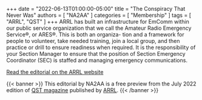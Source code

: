 +++
date = "2022-06-13T01:00:00-05:00"
title = "The Conspiracy That Never Was"
authors = [ "NA2AA" ]
categories = [ "Membership" ]
tags = [ "ARRL", "QST" ]
+++
ARRL has built an infrastructure for EmComm within our
public service organization that we call the Amateur Radio
Emergency Service&reg;, or ARES&reg;. This is both an organiza-
tion and a framework for people to volunteer, take needed
training, join a local group, and then practice or drill to
ensure readiness when required. It is the responsibility of
your Section Manager to ensure that the position of Section
Emergency Coordinator (SEC) is staffed and managing
emergency communications.

<!--more-->

[Read the editorial on the ARRL website](http://www.arrl.org/files/file/QST/This%20Month%20in%20QST/2022/July%202022/EDITORIAL%2007.pdf)

{{< banner >}}
This editorial by NA2AA is a free preview from the July 2022 edition of
[QST magazine](https://arrl.org/qst/) published by [ARRL](https://arrl.org/).
{{< /banner >}}
